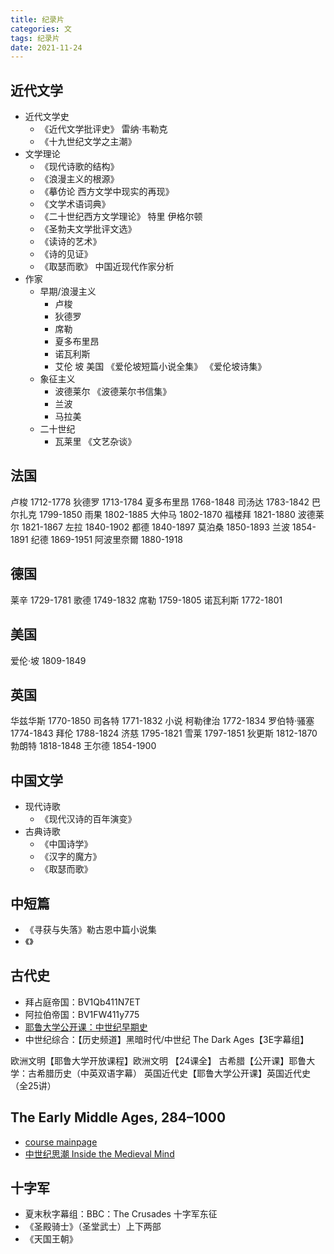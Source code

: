 ```yaml
---
title: 纪录片
categories: 文
tags: 纪录片
date: 2021-11-24
---
```


## 近代文学

- 近代文学史
    - 《近代文学批评史》 雷纳·韦勒克
    - 《十九世纪文学之主潮》
- 文学理论
    - 《现代诗歌的结构》
    - 《浪漫主义的根源》
    - 《摹仿论 西方文学中现实的再现》
    - 《文学术语词典》
    - 《二十世纪西方文学理论》 特里 伊格尔顿
    - 《圣勃夫文学批评文选》
    - 《读诗的艺术》
    - 《诗的见证》
    - 《取瑟而歌》 中国近现代作家分析
- 作家
    - 早期/浪漫主义
        - 卢梭
        - 狄德罗
        - 席勒
        - 夏多布里昂
        - 诺瓦利斯
        - 艾伦 坡       美国  《爱伦坡短篇小说全集》 《爱伦坡诗集》
    - 象征主义
        - 波德莱尔   《波德莱尔书信集》
        - 兰波
        - 马拉美
    - 二十世纪
        - 瓦莱里  《文艺杂谈》

## 法国
卢梭    1712-1778
狄德罗 1713-1784
夏多布里昂  1768-1848
司汤达  1783-1842
巴尔扎克    1799-1850
雨果    1802-1885
大仲马  1802-1870
福楼拜  1821-1880
波德莱尔  1821-1867
左拉    1840-1902
都德    1840-1897
莫泊桑  1850-1893
兰波    1854-1891
纪德    1869-1951
阿波里奈爾  1880-1918

## 德国
莱辛    1729-1781
歌德    1749-1832
席勒    1759-1805
诺瓦利斯    1772-1801

## 美国

爱伦·坡 1809-1849

## 英国
华兹华斯    1770-1850
司各特      1771-1832       小说
柯勒律治    1772-1834
罗伯特·骚塞 1774-1843
拜伦    1788-1824
济慈    1795-1821
雪莱    1797-1851
狄更斯  1812-1870
勃朗特  1818-1848
王尔德  1854-1900



## 中国文学

- 现代诗歌
    - 《现代汉诗的百年演变》
- 古典诗歌
    - 《中国诗学》
    - 《汉字的魔方》
    - 《取瑟而歌》

## 中短篇

- 《寻获与失落》勒古恩中篇小说集
- 《》

## 古代史 

- 拜占庭帝国：BV1Qb411N7ET
- 阿拉伯帝国：BV1FW411y775
- [耶鲁大学公开课：中世纪早期史](https://www.bilibili.com/video/BV1Db411a7zF?spm_id_from=333.788.b_636f6d6d656e74.84)
- 中世纪综合：【历史频道】黑暗时代/中世纪 The Dark Ages【3E字幕组】

欧洲文明【耶鲁大学开放课程】欧洲文明 【24课全】
古希腊【公开课】耶鲁大学：古希腊历史（中英双语字幕）
英国近代史【耶鲁大学公开课】英国近代史（全25讲）

## The Early Middle Ages, 284–1000

- [course mainpage](https://oyc.yale.edu/history/hist-210)
- [中世纪思潮 Inside the Medieval Mind](https://movie.douban.com/subject/3289233/)

## 十字军

-  夏末秋字幕组：BBC：The Crusades 十字军东征
- 《圣殿骑士》（圣堂武士）上下两部 
- 《天国王朝》



